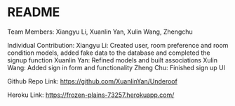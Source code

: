# README

Team Members:
Xiangyu Li, Xuanlin Yan, Xulin Wang, Zhengchu

Individual Contribution:
Xiangyu Li:
Created user, room preference and room condition models, added fake data to the database and completed the signup function
Xuanlin Yan:
Refined models and built associations
Xulin Wang:
Added sign in form and functionality
Zheng Chu:
Finished sign up UI

Github Repo Link:
https://github.com/XuanlinYan/Underoof

Heroku Link:
https://frozen-plains-73257.herokuapp.com/
